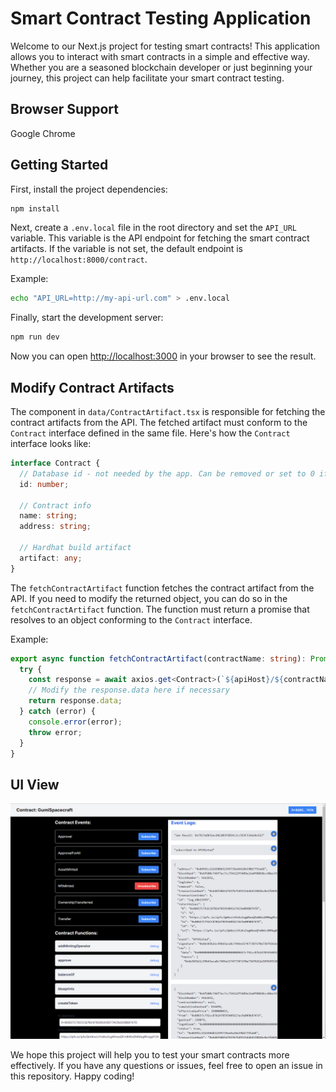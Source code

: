 # Smart Contract Testing Application

Welcome to our Next.js project for testing smart contracts! This application allows you to interact with smart contracts in a simple and effective way. Whether you are a seasoned blockchain developer or just beginning your journey, this project can help facilitate your smart contract testing.

## Browser Support
Google Chrome

## Getting Started

First, install the project dependencies:

```bash
npm install
```

Next, create a `.env.local` file in the root directory and set the `API_URL` variable. This variable is the API endpoint for fetching the smart contract artifacts. If the variable is not set, the default endpoint is `http://localhost:8000/contract`.

Example:

```bash
echo "API_URL=http://my-api-url.com" > .env.local
```

Finally, start the development server:

```bash
npm run dev
```

Now you can open [http://localhost:3000](http://localhost:3000) in your browser to see the result.

## Modify Contract Artifacts

The component in `data/ContractArtifact.tsx` is responsible for fetching the contract artifacts from the API. The fetched artifact must conform to the `Contract` interface defined in the same file. Here's how the `Contract` interface looks like:

```typescript
interface Contract {
  // Database id - not needed by the app. Can be removed or set to 0 if necessary
  id: number;

  // Contract info
  name: string;
  address: string;

  // Hardhat build artifact
  artifact: any;
}
```

The `fetchContractArtifact` function fetches the contract artifact from the API. If you need to modify the returned object, you can do so in the `fetchContractArtifact` function. The function must return a promise that resolves to an object conforming to the `Contract` interface.

Example:

```typescript
export async function fetchContractArtifact(contractName: string): Promise<Contract> {
  try {
    const response = await axios.get<Contract>(`${apiHost}/${contractName}`);
    // Modify the response.data here if necessary
    return response.data;
  } catch (error) {
    console.error(error);
    throw error;
  }
}
```
## UI View
![UI](view.png)


We hope this project will help you to test your smart contracts more effectively. If you have any questions or issues, feel free to open an issue in this repository. Happy coding!
